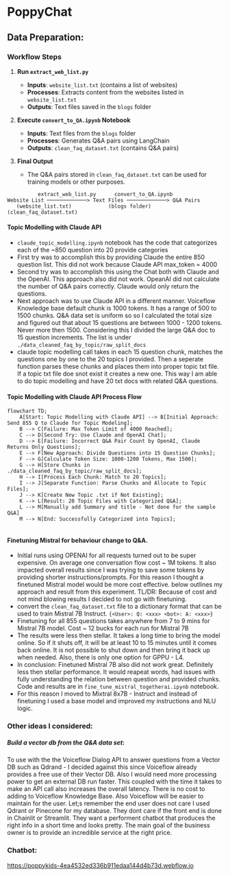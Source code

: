 # PoppyChat

## Data Preparation:
### Workflow Steps

1. **Run `extract_web_list.py`**
   - **Inputs**: `website_list.txt` (contains a list of websites)
   - **Processes**: Extracts content from the websites listed in `website_list.txt`
   - **Outputs**: Text files saved in the `blogs` folder

2. **Execute `convert_to_QA.ipynb` Notebook**
   - **Inputs**: Text files from the `blogs` folder
   - **Processes**: Generates Q&A pairs using LangChain
   - **Outputs**: `clean_faq_dataset.txt` (contains Q&A pairs)

3. **Final Output**
   - The Q&A pairs stored in `clean_faq_dataset.txt` can be used for training models or other purposes.

```
          extract_web_list.py      convert_to_QA.ipynb
Website List ─────────────> Text Files ─────────────> Q&A Pairs
   (website_list.txt)            (blogs folder)          (clean_faq_dataset.txt)
```


#### Topic Modelling with Claude API
 - `claude_topic_modelling.ipynb` notebook has the code that categorizes each of the ~850 question into 20 provide categories
 - First try was to accomplish this by providing Claude the entire 850 question list. This did not work because Claude API max_token = 4000
 - Second try was to accomplish this using the Chat both with Claude and the OpenAI. This approach also did not work. OpeanAI did not calculate the number of Q&A pairs correctly. Claude would only return the questions.
 - Next approach was to use Claude API in a different manner. Voiceflow Knowledge base default chunk is 1000 tokens. It has a range of 500 to 1500 chunks. Q&A data set is uniform so so I calculated the total size and figured out that about 15 questions are between 1000 - 1200 tokens. Never more then 1500. Considering this I divided the large Q&A doc to 15 question increments. The list is under `./data_cleaned_faq_by_topic/raw_split_docs`
 - claude topic modelling call takes in each 15 question chunk, matches the questions one by one to the 20 topics I provided. Then a seperate function parses these chunks and places them into proper topic txt file. If a topic txt file doe snot exist it creates a new one. This way I am able to do topic modelling and have 20 txt docs with related Q&A questions. 

#### Topic Modelling with Claude API Process Flow

```mermaid
flowchart TD;
    A[Start: Topic Modelling with Claude API] --> B[Initial Approach: Send 855 Q to Claude for Topic Modeling];
    B --> C[Failure: Max Token Limit of 4000 Reached];
    C --> D[Second Try: Use Claude and OpenAI Chat];
    D --> E[Failure: Incorrect Q&A Pair Count by OpenAI, Claude Returns Only Questions];
    E --> F[New Approach: Divide Questions into 15 Question Chunks];
    F --> G[Calculate Token Size: 1000-1200 Tokens, Max 1500];
    G --> H[Store Chunks in ./data_cleaned_faq_by_topic/raw_split_docs];
    H --> I[Process Each Chunk: Match to 20 Topics];
    I --> J[Separate Function: Parse Chunks and Allocate to Topic Files];
    J --> K[Create New Topic .txt if Not Existing];
    K --> L[Result: 20 Topic Files with Categorized Q&A];
    L --> M[Manually add Summary and title - Not done for the sample Q&A]
    M --> N[End: Successfully Categorized into Topics];
    
```
#### Finetuning Mistral for behaviour change to Q&A.
- Initial runs using OPENAI for all requests turned out to be super expensive. On average one conversation flow cost ~ 1M tokens. It also impacted overall results since I was trying to save some tokens by providing shorter instructions/prompts. For this reason I thought a finetuned Mistral model would be more cost effective. below outlines my approach and result from this experiment. TL/DR: Because of cost and not mind blowing results I decided to not go with finetuning. 
- convert the `clean_faq_dataset.txt` file to a dictionary format that can be used to train Mistral 7B Instruct. `{<User>: Q: <xxx> <bot>: A: <xxx>}`
- Finetuning for all 855 questions takes anywhere from 7 to 9 mins for Mistral 7B model. Cost ~ 12 bucks for each run for Mistral 7B
- The results were less then stellar. It takes a long time to bring the model online. So if it shuts off, it will be at least 10 to 15 minutes until it comes back online. It is not possible to shut down and then bring it back up when needed. Also, there is only one option for GPPU - L4.
- In conclusion: Finetuned Mistral 7B also did not work great. Definitely less then stellar performance. It would reapeat words, had issues with fully understanding the relation between question and provided chunks. Code and results are in `fine_tune_mistral_togetherai.ipynb` notebook.
- For this reason I moved to Mixtral 8x7B - Instruct and instead of finetuning I used a base model and improved my instructions and NLU logic. 



###  Other ideas I considered:
##### Build a vector db from the Q&A data set:
 To use with the the Voiceflow Dialog API to answer questions from a Vector DB such as Qdrand - I decided against this since Voiceflow already provides a free use of their Vector DB. Also I would need more processing power to get an external DB run faster. This coupled with the time it takes to make an API call also increases the overall latency. There is no cost to adding to Voiceflow Knowledge Base. Also Voiceflow will be easier to maintain for the user. Let;s remember the end user does not care I used Qdrant or Pinecone for my database. They dont care if the front end is done in Chainlit or Streamlit. They want a performent chatbot that produces the right info in a short time and looks pretty. The main goal of the business owner is to provide an incredible service at the right price. 


### Chatbot:
https://poppykids-4ea4532ed336b911edaa144d4b73d.webflow.io

